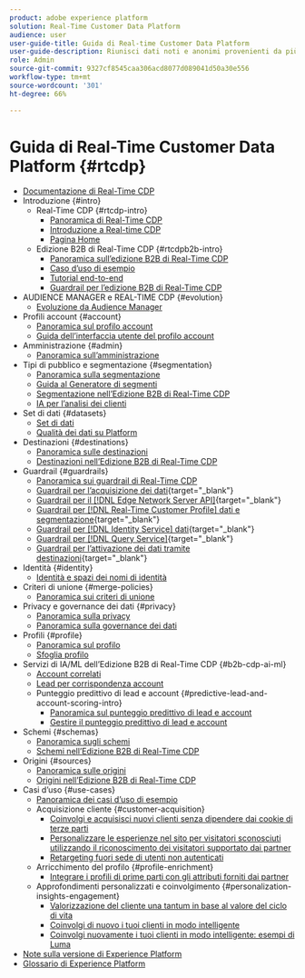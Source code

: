 ```yaml
---
product: adobe experience platform
solution: Real-Time Customer Data Platform
audience: user
user-guide-title: Guida di Real-time Customer Data Platform
user-guide-description: Riunisci dati noti e anonimi provenienti da più origini aziendali per creare profili cliente, tipi di pubblico da tali profili e attivare tali tipi di pubblico in destinazioni di terze parti.
role: Admin
source-git-commit: 9327cf8545caa306acd8077d089041d50a30e556
workflow-type: tm+mt
source-wordcount: '301'
ht-degree: 66%

---
```



# Guida di Real-Time Customer Data Platform {#rtcdp}

* [Documentazione di Real-Time CDP](home.md)
* Introduzione {#intro}
   * Real-Time CDP {#rtcdp-intro}
      * [Panoramica di Real-Time CDP](overview.md)
      * [Introduzione a Real-time CDP](get-started.md)
      * [Pagina Home](home-page-dashboards.md)
   * Edizione B2B di Real-Time CDP {#rtcdpb2b-intro}
      * [Panoramica sull’edizione B2B di Real-Time CDP](b2b-overview.md)
      * [Caso d’uso di esempio](./b2b-use-case.md)
      * [Tutorial end-to-end](./b2b-tutorial.md)
      * [Guardrail per l’edizione B2B di Real-Time CDP](b2b-guardrails.md)
* AUDIENCE MANAGER e REAL-TIME CDP {#evolution}
   * [Evoluzione da Audience Manager](aam-to-rtcdp.md)
* Profili account {#account}
   * [Panoramica sul profilo account](accounts/account-profile-overview.md)
   * [Guida dell’interfaccia utente del profilo account](accounts/account-profile-ui-guide.md)
* Amministrazione {#admin}
   * [Panoramica sull’amministrazione](administration/admin-overview.md)
* Tipi di pubblico e segmentazione {#segmentation}
   * [Panoramica sulla segmentazione](segmentation/segmentation-overview.md)
   * [Guida al Generatore di segmenti](segmentation/segment-builder-guide.md)
   * [Segmentazione nell’Edizione B2B di Real-Time CDP](segmentation/b2b.md)
   * [IA per l’analisi dei clienti](segmentation/customer-ai.md)
* Set di dati {#datasets}
   * [Set di dati](datasets/dataset.md)
   * [Qualità dei dati su Platform](datasets/data-quality.md)
* Destinazioni {#destinations}
   * [Panoramica sulle destinazioni](destinations/overview.md)
   * [Destinazioni nell’Edizione B2B di Real-Time CDP](destinations/b2b.md)
* Guardrail {#guardrails}
   * [Panoramica sui guardrail di Real-Time CDP](guardrails/overview.md)
   * [Guardrail per l’acquisizione dei dati](https://experienceleague.adobe.com/docs/experience-platform/ingestion/guardrails.html){target="_blank"}
   * [Guardrail per il [!DNL Edge Network Server API]](https://experienceleague.adobe.com/docs/experience-platform/edge-network-server-api/guardrails.html){target="_blank"}
   * [Guardrail per [!DNL Real-Time Customer Profile] dati e segmentazione](https://experienceleague.adobe.com/docs/experience-platform/profile/guardrails.html?lang=it){target="_blank"}
   * [Guardrail per [!DNL Identity Service] dati](https://experienceleague.adobe.com/docs/experience-platform/identity/guardrails.html){target="_blank"}
   * [Guardrail per [!DNL Query Service]](https://experienceleague.adobe.com/docs/experience-platform/query/guardrails.html){target="_blank"}
   * [Guardrail per l’attivazione dei dati tramite destinazioni](https://experienceleague.adobe.com/docs/experience-platform/destinations/guardrails.html){target="_blank"}
* Identità {#identity}
   * [Identità e spazi dei nomi di identità](profile/identities-overview.md)
* Criteri di unione {#merge-policies}
   * [Panoramica sui criteri di unione](profile/merge-policies.md)
* Privacy e governance dei dati {#privacy}
   * [Panoramica sulla privacy](privacy/privacy-overview.md)
   * [Panoramica sulla governance dei dati](privacy/data-governance-overview.md)
* Profili {#profile}
   * [Panoramica sul profilo](profile/profile-overview.md)
   * [Sfoglia profilo](profile/profile-browse.md)
* Servizi di IA/ML dell’Edizione B2B di Real-Time CDP {#b2b-cdp-ai-ml}
   * [Account correlati](b2b-ai-ml-services/related-accounts.md)
   * [Lead per corrispondenza account](b2b-ai-ml-services/lead-to-account-matching.md)
   * Punteggio predittivo di lead e account {#predictive-lead-and-account-scoring-intro}
      * [Panoramica sul punteggio predittivo di lead e account](b2b-ai-ml-services/predictive-lead-and-account-scoring.md)
      * [Gestire il punteggio predittivo di lead e account](b2b-ai-ml-services/manage-predictive-lead-and-account-scoring.md)
* Schemi {#schemas}
   * [Panoramica sugli schemi](schemas/overview.md)
   * [Schemi nell’Edizione B2B di Real-Time CDP](schemas/b2b.md)
* Origini {#sources}
   * [Panoramica sulle origini](sources/sources-overview.md)
   * [Origini nell’Edizione B2B di Real-Time CDP](sources/b2b.md)
* Casi d’uso {#use-cases}
   * [Panoramica dei casi d’uso di esempio](/help/rtcdp/use-case-guides/overview.md)
   * Acquisizione cliente {#customer-acquisition}
      * [Coinvolgi e acquisisci nuovi clienti senza dipendere dai cookie di terze parti](/help/rtcdp/partner-data/prospecting.md)
      * [Personalizzare le esperienze nel sito per visitatori sconosciuti utilizzando il riconoscimento dei visitatori supportato dai partner](/help/rtcdp/partner-data/onsite-personalization.md)
      * [Retargeting fuori sede di utenti non autenticati](./partner-data/offsite-retargeting.md)
   * Arricchimento del profilo {#profile-enrichment}
      * [Integrare i profili di prime parti con gli attributi forniti dai partner](/help/rtcdp/partner-data/supplement-first-party-profiles.md)
   * Approfondimenti personalizzati e coinvolgimento {#personalization-insights-engagement}
      * [Valorizzazione del cliente una tantum in base al valore del ciclo di vita](/help/rtcdp/use-case-guides/evolve-one-time-value-lifetime-value/evolve-one-time-value-to-lifetime-value.md)
      * [Coinvolgi di nuovo i tuoi clienti in modo intelligente](/help/rtcdp/use-case-guides/intelligent-re-engagement/intelligent-re-engagement.md)
      * [Coinvolgi nuovamente i tuoi clienti in modo intelligente: esempi di Luma](/help/rtcdp/use-case-guides/intelligent-re-engagement/use-cases-luma.md)
* [Note sulla versione di Experience Platform](https://experienceleague.adobe.com/it/docs/experience-platform/release-notes/latest)
* [Glossario di Experience Platform](https://www.adobe.com/go/platform-glossary-it)